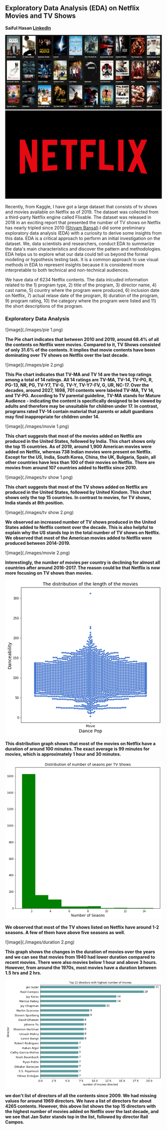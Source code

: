 ## Exploratory Data Analysis (EDA) on Netflix Movies and TV Shows
**Saiful Hasan [LinkedIn](https://www.linkedin.com/in/saifulhasan22/)**

![image](./images/1.png)
![image](./images/netflix-logo.png)

Recently, from Kaggle, I have got a large dataset that consists of tv shows and movies available on Netflix as of 2019. The dataset was collected from a third-party Netflix engine called Flixable. The dataset was released in 2018 in an exciting report that presented the number of TV shows on Netflix has nearly tripled since 2010 ([Shivam Bansal](#https://www.kaggle.com/shivamb/netflix-shows)).I did some preliminary exploratory data analysis (EDA) with a curiosity to derive some insights from this data. EDA is a critical approach to perform an initial investigation on the dataset. We, data scientists and researchers, conduct EDA to summarize the data's main characteristics and discover the pattern and methodologies. EDA helps us to explore what our data could tell us beyond the formal modeling or hypothesis testing task. It is a common approach to use visual methods in EDA to represent insights because it is considered more interpretable to both technical and non-technical audiences. 

We have data of 6234 Netflix contents. The data inlcuded information related to the 1) program type, 2) title of the program, 3) director name, 4) cast name, 5) country where the program were produced, 6) inclusion date on Netflix, 7) actual relase date of the program, 8) duration of the program, 9) program rating, 10) the category where the program were listed and 11) the short descriptions of the program.

### Exploratory Data Analysis 

![image](./images/pie 1.png)

**The Pie chart indicates that between 2010 and 2019, around 68.4% of all the contents on Netflix were movies. Compared to it, TV Shows consisted of only 31.6% of the contents. It implies that movie contents have been dominating over TV shows on Netflix over the last decade.** 

![image](./images/pie 2.png)

**This Pie chart indicates that TV-MA and TV 14 are the two top ratings among a total of 14 ratings. All 14 ratings are TV-MA, TV-14, TV-PG, R, PG-13, NR, PG, TV-Y7, TV-G, TV-Y, TV-Y7-FV, G, UR, NC-17. Over the decades, around 2027, 1698, 701 contents were labeled TV-MA, TV 14, and TV-PG. According to TV parental guideline, TV-MA stands for Mature Audience - indicating the content is specifically designed to be viewed by adults and therefore may be unsuitable for children under 17. In contrast, programs rated TV-14 contain material that parents or adult guardians may find inappropriate for children under 14.**

![image](./images/movie 1.png)

**This chart suggests that most of the movies added on Netflix are produced in the United States, followed by India. This chart shows only the top 15 countries. As of 2019, around 1,900 American movies were added on Netflix, whereas 738 Indian movies were present on Netflix. Except for the US, India, South Korea, China, the UK, Bulgaria, Spain, all other countries have less than 100 of their movies on Netflix. There are movies from around 107 countries added to Netflix since 2010.**

![image](./images/tv show 1.png)

**This chart suggests that most of the TV shows added on Netflix are produced in the United States, followed by United Kindom. This chart shows only the top 15 countries. In contrast to movies, for TV shows, India stands at 8th position.**

![image](./images/tv show 2.png)

**We observed an increased number of TV shows produced in the United States added to Netflix content over the decade. This is also helpful to explain why the US stands top in the total number of TV shows on Netflix. We observed that most of the American movies added to Netflix were produced between 2014-2019.**

![image](./images/movie 2.png)

**Interestingly, the number of movies per country is declining for almost all countries after around 2016-2017. The reason could be that Netflix is now more focusing on TV shows than movies.**

![image](./images/duration.png)

**This distribution graph shows that most of the movies on Netflix have a duration of around 100 minutes. The exact average is 99 minutes for movies, which is approximately 1 hour and 30 minutes.**

![image](./images/season.png)

**We observed that most of the TV shows listed on Netflix have around 1-2 seasons. A few of them have above five seasons as well.**

![image](./images/duration 2.png)

**This graph shows the changes in the duration of movies over the years and we can see that movies from 1940 had lower duration compared to recent movies. There were also movies below 1 hour and above 3 hours. However, from around the 1970s, most movies have a duration between  1.5 hrs and 2 hrs.**

![image](./images/director.png)

**we don't list of directors of all the contents since 2009. We had missing values for around 1969 directors. We have a list of directors for about 4265 contents. However, this above list shows the top 15 directors with the highest number of movies added on Netflix over the last decade, and we see that Jan Suter stands top in the list, followed by director Rail Campos.**